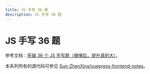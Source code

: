 ```yaml
---
title: JS 手写 36 题
description: JS 手写 36 题
---
```


# JS 手写 36 题

参考文档：[死磕 36 个 JS 手写题（搞懂后，提升真的大）](https://juejin.cn/post/6946022649768181774)。

本系列所有的源代码可参见 [Sun-ZhenXing/vuepress-frontend-notes](https://github.com/Sun-ZhenXing/vuepress-frontend-notes/tree/main/docs/notebook/js/handwrite-36/src)。
